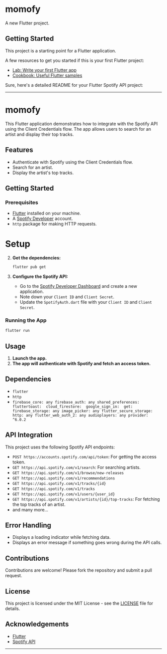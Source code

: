 # momofy

A new Flutter project.

## Getting Started

This project is a starting point for a Flutter application.

A few resources to get you started if this is your first Flutter project:

- [Lab: Write your first Flutter app](https://docs.flutter.dev/get-started/codelab)
- [Cookbook: Useful Flutter samples](https://docs.flutter.dev/cookbook)

Sure, here's a detailed README for your Flutter Spotify API project:

---

# momofy

This Flutter application demonstrates how to integrate with the Spotify API using the Client Credentials flow. The app allows users to search for an artist and display their top tracks.

## Features

- Authenticate with Spotify using the Client Credentials flow.
- Search for an artist.
- Display the artist's top tracks.

## Getting Started

### Prerequisites

- [Flutter](https://flutter.dev/docs/get-started/install) installed on your machine.
- A [Spotify Developer](https://developer.spotify.com/) account.
- `http` package for making HTTP requests.

# Setup


2. **Get the dependencies:**
   ```sh
   flutter pub get
   ```

3. **Configure the Spotify API:**
   - Go to the [Spotify Developer Dashboard](https://developer.spotify.com/dashboard/applications) and create a new application.
   - Note down your `Client ID` and `Client Secret`.
   - Update the `SpotifyAuth.dart` file with your `Client ID` and `Client Secret`.

### Running the App

```sh
flutter run
```

## Usage

1. **Launch the app.**
2. **The app will authenticate with Spotify and fetch an access token.**

## Dependencies

- `flutter`
- `http`
- `firebase_core: any
  firebase_auth: any
  shared_preferences: 
  fluttertoast: 
  cloud_firestore: 
  google_sign_in: 
  get: 
  firebase_storage: any
  image_picker: any
  flutter_secure_storage:
  http: any
  flutter_web_auth_2: any
  audioplayers: any
  provider: ^6.0.2`

## API Integration

This project uses the following Spotify API endpoints:

- `POST https://accounts.spotify.com/api/token`: For getting the access token.
- `GET https://api.spotify.com/v1/search`: For searching artists.
- `GET https://api.spotify.com/v1/browse/new-releases`
- `GET https://api.spotify.com/v1/recommendations`
- `GET https://api.spotify.com/v1/tracks/{id}`
- `GET https://api.spotify.com/v1/tracks`
- `GET https://api.spotify.com/v1/users/{user_id}`
- `GET https://api.spotify.com/v1/artists/{id}/top-tracks`: For fetching the top tracks of an artist.
- and many more...

## Error Handling

- Displays a loading indicator while fetching data.
- Displays an error message if something goes wrong during the API calls.

## Contributions

Contributions are welcome! Please fork the repository and submit a pull request.

## License

This project is licensed under the MIT License - see the [LICENSE](LICENSE) file for details.

## Acknowledgements

- [Flutter](https://flutter.dev/)
- [Spotify API](https://developer.spotify.com/documentation/web-api/)

---
